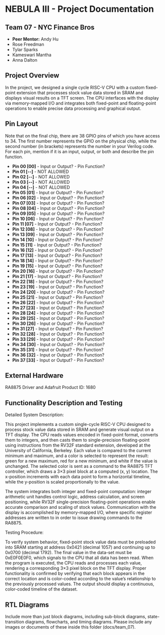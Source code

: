 # NEBULA III - Project Documentation

## Team 07 - NYC Finance Bros
* **Peer Mentor:** Andy Hu
* Rose Freedman
* Tylar Sparks
* Kameswari Mantha
* Anna Dalton


## Project Overview
In the project, we designed a single cycle RISC-V CPU with a custom fixed-point extension that processes stock value data stored in SRAM and displays visual results on a TFT screen. The CPU interfaces with the display via memory-mapped I/O and integrates both fixed-point and floating-point operations to enable precise data processing and graphical output.
## Pin Layout
Note that on the final chip, there are 38 GPIO pins of which you have access to 34.
The first number represents the GPIO on the physical chip, while the second number (in brackets) represents the number in your Verilog code. For each pin, mention if it is an input, output, or both and describe the pin function.

* **Pin 00 [00]** - Input or Output? - Pin Function?
* **Pin 01 [--]** - NOT ALLOWED
* **Pin 02 [--]** - NOT ALLOWED
* **Pin 03 [--]** - NOT ALLOWED
* **Pin 04 [--]** - NOT ALLOWED
* **Pin 05 [01]** - Input or Output? - Pin Function?
* **Pin 06 [02]** - Input or Output? - Pin Function? 
* **Pin 07 [03]** - Input or Output? - Pin Function? 
* **Pin 08 [04]** - Input or Output? - Pin Function? 
* **Pin 09 [05]** - Input or Output? - Pin Function? 
* **Pin 10 [06]** - Input or Output? - Pin Function?
* **Pin 11 [07]** - Input or Output? - Pin Function?
* **Pin 12 [08]** - Input or Output? - Pin Function?
* **Pin 13 [09]** - Input or Output? - Pin Function? 
* **Pin 14 [10]** - Input or Output? - Pin Function? 
* **Pin 15 [11]** - Input or Output? - Pin Function? 
* **Pin 16 [12]** - Input or Output? - Pin Function? 
* **Pin 17 [13]** - Input or Output? - Pin Function? 
* **Pin 18 [14]** - Input or Output? - Pin Function? 
* **Pin 19 [15]** - Input or Output? - Pin Function? 
* **Pin 20 [16]** - Input or Output? - Pin Function? 
* **Pin 21 [17]** - Input or Output? - Pin Function? 
* **Pin 22 [18]** - Input or Output? - Pin Function? 
* **Pin 23 [19]** - Input or Output? - Pin Function? 
* **Pin 24 [20]** - Input or Output? - Pin Function? 
* **Pin 25 [21]** - Input or Output? - Pin Function? 
* **Pin 26 [22]** - Input or Output? - Pin Function? 
* **Pin 27 [23]** - Input or Output? - Pin Function? 
* **Pin 28 [24]** - Input or Output? - Pin Function? 
* **Pin 29 [25]** - Input or Output? - Pin Function?
* **Pin 30 [26]** - Input or Output? - Pin Function?
* **Pin 31 [27]** - Input or Output? - Pin Function?
* **Pin 32 [28]** - Input or Output? - Pin Function?
* **Pin 33 [29]** - Input or Output? - Pin Function?
* **Pin 34 [30]** - Input or Output? - Pin Function?
* **Pin 35 [31]** - Input or Output? - Pin Function?
* **Pin 36 [32]** - Input or Output? - Pin Function?
* **Pin 37 [33]** - Input or Output? - Pin Function?

## External Hardware
RA8875 Driver and Adafruit Product ID: 1680
## Functionality Description and Testing
Detailed System Description:

This project implements a custom single-cycle RISC-V CPU designed to process stock value data stored in SRAM and generate visual output on a TFT display. The CPU reads values encoded in fixed-point format, converts them to integers, and then casts them to single-precision floating-point using instructions from the RV32F standard extension, developed at the University of California, Berkeley. Each value is compared to the current minimum and maximum, and a color is selected to represent the result: green for a new maximum, red for a new minimum, and white if the value is unchanged. The selected color is sent as a command to the RA8875 TFT controller, which draws a 3×3 pixel block at a computed (x, y) location. The x-position increments with each data point to form a horizontal timeline, while the y-position is scaled proportionally to the value.

The system integrates both integer and fixed-point computation: integer arithmetic unit handles control logic, address calculation, and screen positioning, while RV32F single-precision floating-point operations enable accurate comparison and scaling of stock values. Communication with the display is accomplished by memory-mapped I/O, where specific register addresses are written to in order to issue drawing commands to the RA8875.

Testing Procedure:

To verify system behavior, fixed-point stock value data must be preloaded into SRAM starting at address 0x0421 (decimal 1057) and continuing up to 0x0700 (decimal 1792). The final value in the data-set must be 0xE0F0E0F0, which signals to the CPU that all data has been read. When the program is executed, the CPU reads and processes each value, rendering a corresponding 3×3 pixel block on the TFT display. Proper functionality is confirmed by verifying that each block appears in the correct location and is color-coded according to the value’s relationship to the previously processed values. The output should display a continuous, color-coded timeline of the dataset.
## RTL Diagrams
Include more than just block diagrams, including sub-block diagrams, state-transition diagrams, flowcharts, and timing diagrams. Please include any images or documents of these inside this folder (docs/team_07).
